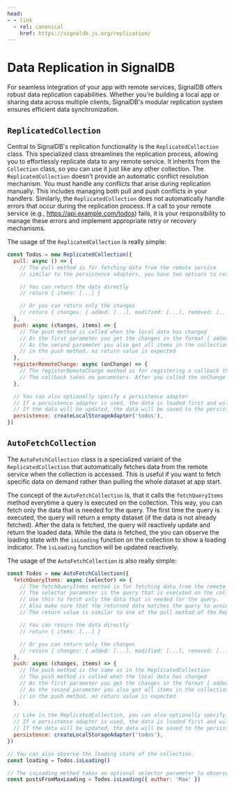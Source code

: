 ```yaml
---
head:
- - link
  - rel: canonical
    href: https://signaldb.js.org/replication/
---
```

# Data Replication in SignalDB

For seamless integration of your app with remote services, SignalDB offers robust data replication capabilities. Whether you're building a local app or sharing data across multiple clients, SignalDB's modular replication system ensures efficient data synchronization.


## `ReplicatedCollection`

Central to SignalDB's replication functionality is the `ReplicatedCollection` class. This specialized class streamlines the replication process, allowing you to effortlessly replicate data to any remote service. It inherits from the `Collection` class, so you can use it just like any other collection.
The `ReplicatedCollection` doesn't provide an automatic conflict resolution mechanism. You must handle any conflicts that arise during replication manually. This includes managing both pull and push conflicts in your handlers. Similarly, the `ReplicatedCollection` does not automatically handle errors that occur during the replication process. If a call to your remote service (e.g., https://api.example.com/todos) fails, it is your responsibility to manage these errors and implement appropriate retry or recovery mechanisms.

The usage of the `ReplicatedCollection` is really simple:

```js
const Todos = new ReplicatedCollection({
  pull: async () => {
    // The pull method is for fetching data from the remote service
    // similar to the persistence adapters, you have two options to return the fetched data

    // You can return the data directly
    // return { items: [...] }

    // Or you can return only the changes
    // return { changes: { added: [...], modified: [...], removed: [...] } }
  },
  push: async (changes, items) => {
    // The push method is called when the local data has changed
    // As the first parameter you get the changes in the format { added: [...], modified: [...], removed: [...] }
    // As the second parameter you also get all items in the collection, if you need them
    // in the push method, no return value is expected
  },
  registerRemoteChange: async (onChange) => {
    // The registerRemoteChange method is for registering a callback that is called when the remote data has changed
    // The callback takes no parameters. After you called the onChange callback, the pull method is called
  },

  // You can also optionally specify a persistence adapter
  // If a persistence adapter is used, the data is loaded first and will be updated after the server data is fetched
  // If the data will be updated, the data will be saved to the persistence adapter and pushed to the server simultaneously
  persistence: createLocalStorageAdapter('todos'),
})
```

## `AutoFetchCollection`

The `AutoFetchCollection` class is a specialized variant of the `ReplicatedCollection` that automatically fetches data from the remote service when the collection is accessed. This is useful if you want to fetch specific data on demand rather than pulling the whole dataset at app start.

The concept of the `AutoFetchCollection` is, that it calls the `fetchQueryItems` method everytime a query is executed on the collection. This way, you can fetch only the data that is needed for the query. The first time the query is executed, the query will return a empty dataset (if the data is not already fetched). After the data is fetched, the query will reactively update and return the loaded data.
While the data is fetched, the you can observe the loading state with the `isLoading` function on the collection to show a loading indicator. The `ìsLoading` function will be updated reactively.

The usage of the `AutoFetchCollection` is also really simple:

```js
const Todos = new AutoFetchCollection({
  fetchQueryItems: async (selector) => {
    // The fetchQueryItems method is for fetching data from the remote service.
    // The selector parameter is the query that is executed on the collection.
    // Use this to fetch only the data that is needed for the query.
    // Also make sure that the returned data matches the query to avoid inconsistencies
    // The return value is similar to one of the pull method of the ReplicatedCollection,

    // You can return the data directly
    // return { items: [...] }

    // Or you can return only the changes
    // return { changes: { added: [...], modified: [...], removed: [...] } }
  },
  push: async (changes, items) => {
    // The push method is the same as in the ReplicatedCollection
    // The push method is called when the local data has changed
    // As the first parameter you get the changes in the format { added: [...], modified: [...], removed: [...] }
    // As the second parameter you also get all items in the collection, if you need them
    // in the push method, no return value is expected
  },

  // Like in the ReplicatedCollection, you can also optionally specify a persistence adapter
  // If a persistence adapter is used, the data is loaded first and will be updated after the server data is fetched
  // If the data will be updated, the data will be saved to the persistence adapter and pushed to the server simultaneously
  persistence: createLocalStorageAdapter('todos'),
})

// You can also observe the loading state of the collection.
const loading = Todos.isLoading()

// The isLoading method takes an optional selector parameter to observe the loading state of a specific query
const postsFromMaxLoading = Todos.isLoading({ author: 'Max' })
```
